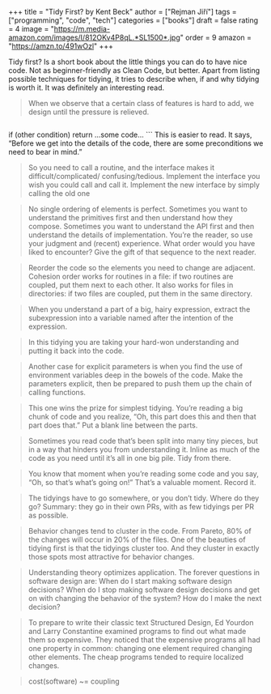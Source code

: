 +++
title = "Tidy First? by Kent Beck"
author = \["Rejman Jiří"\]
tags = \["programming", "code", "tech"\]
categories = \["books"\]
draft = false
rating = 4
image = "https://m.media-amazon.com/images/I/812OKv4P8qL.*SL1500*.jpg"
order = 9
amazon = "https://amzn.to/491wOzl"
+++

Tidy first? Is a short book about the little things you can do to have nice code. Not as beginner-friendly as Clean Code, but better. Apart from listing possible techniques for tidying, it tries to describe when, if and why tidying is worth it. It was definitely an interesting read.

<!--more-->

 > 
 > When we observe that a certain class of features is hard to add, we design until the pressure is relieved.

 > 
 > ````if (not condition) return
 > ````

if (other condition) return
...some code... \```
This is easier to read. It says, “Before we get into the details of the code, there are some preconditions we need to bear in mind.”

 > 
 > So you need to call a routine, and the interface makes it difficult/complicated/ confusing/tedious. Implement the interface you wish you could call and call it. Implement the new interface by simply calling the old one

 > 
 > No single ordering of elements is perfect. Sometimes you want to understand the primitives first and then understand how they compose. Sometimes you want to understand the API first and then understand the details of implementation. You’re the reader, so use your judgment and (recent) experience. What order would you have liked to encounter? Give the gift of that sequence to the next reader.

 > 
 > Reorder the code so the elements you need to change are adjacent. Cohesion order works for routines in a file: if two routines are coupled, put them next to each other. It also works for files in directories: if two files are coupled, put them in the same directory.

 > 
 > When you understand a part of a big, hairy expression, extract the subexpression into a variable named after the intention of the expression.

 > 
 > In this tidying you are taking your hard-won understanding and putting it back into the code.

 > 
 > Another case for explicit parameters is when you find the use of environment variables deep in the bowels of the code. Make the parameters explicit, then be prepared to push them up the chain of calling functions.

 > 
 > This one wins the prize for simplest tidying. You’re reading a big chunk of code and you realize, “Oh, this part does this and then that part does that.” Put a blank line between the parts.

 > 
 > Sometimes you read code that’s been split into many tiny pieces, but in a way that hinders you from understanding it. Inline as much of the code as you need until it’s all in one big pile. Tidy from there.

 > 
 > You know that moment when you’re reading some code and you say, “Oh, so that’s what’s going on!” That’s a valuable moment. Record it.

 > 
 > The tidyings have to go somewhere, or you don’t tidy. Where do they go? Summary: they go in their own PRs, with as few tidyings per PR as possible.

 > 
 > Behavior changes tend to cluster in the code. From Pareto, 80% of the changes will occur in 20% of the files. One of the beauties of tidying first is that the tidyings cluster too. And they cluster in exactly those spots most attractive for behavior changes.

 > 
 > Understanding theory optimizes application. The forever questions in software design are:   When do I start making software design decisions?
 > When do I stop making software design decisions and get on with changing the behavior of the system?
 > How do I make the next decision?

 > 
 > To prepare to write their classic text Structured Design, Ed Yourdon and Larry Constantine examined programs to find out what made them so expensive. They noticed that the expensive programs all had one property in common: changing one element required changing other elements. The cheap programs tended to require localized changes.

 > 
 > cost(software) ~= coupling
